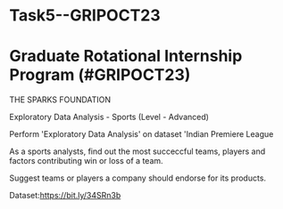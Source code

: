 # Task5--GRIPOCT23

# Graduate Rotational Internship Program (#GRIPOCT23)

THE SPARKS FOUNDATION

Exploratory Data Analysis - Sports (Level - Advanced) 

Perform 'Exploratory Data Analysis' on dataset 'Indian Premiere League

As a sports analysts, find out the most succeccful teams, players and factors contributing win or loss of a team.

Suggest teams or players a company should endorse for its products.

Dataset:https://bit.ly/34SRn3b
